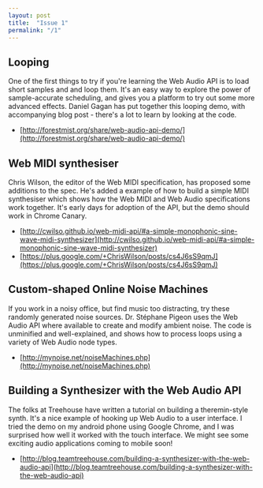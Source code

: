 ```yaml
---
layout: post
title:  "Issue 1"
permalink: "/1"
---
```


## Looping ##

One of the first things to try if you're learning the Web Audio API is
to load short samples and and loop them. It's an easy way to explore
the power of sample-accurate scheduling, and gives you a platform to
try out some more advanced effects.  Daniel Gagan has put together
this looping demo, with accompanying blog post - there's a lot to
learn by looking at the code.

- [http://forestmist.org/share/web-audio-api-demo/](http://forestmist.org/share/web-audio-api-demo/)

## Web MIDI synthesiser ##

Chris Wilson, the editor of the Web MIDI specification, has proposed
some additions to the spec.  He's added a example of how to build a
simple MIDI synthesiser which shows how the Web MIDI and Web Audio
specifications work together. It's early days for adoption of the API,
but the demo should work in Chrome Canary.

- [http://cwilso.github.io/web-midi-api/#a-simple-monophonic-sine-wave-midi-synthesizer](http://cwilso.github.io/web-midi-api/#a-simple-monophonic-sine-wave-midi-synthesizer)
- [https://plus.google.com/+ChrisWilson/posts/cs4J6sS9qmJ](https://plus.google.com/+ChrisWilson/posts/cs4J6sS9qmJ)

## Custom-shaped Online Noise Machines ##

If you work in a noisy office, but find music too distracting, try
these randomly generated noise sources. Dr. Stéphane Pigeon uses the
Web Audio API where available to create and modify ambient noise. The
code is unminified and well-explained, and shows how to process loops
using a variety of Web Audio node types.

- [http://mynoise.net/noiseMachines.php](http://mynoise.net/noiseMachines.php)

## Building a Synthesizer with the Web Audio API ##

The folks at Treehouse have written a tutorial on building a
theremin-style synth. It's a nice example of hooking up Web Audio to a
user interface.  I tried the demo on my android phone using Google
Chrome, and I was surprised how well it worked with the touch
interface. We might see some exciting audio applications coming to
mobile soon!

- [http://blog.teamtreehouse.com/building-a-synthesizer-with-the-web-audio-api](http://blog.teamtreehouse.com/building-a-synthesizer-with-the-web-audio-api)
